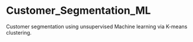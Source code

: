 # Customer_Segmentation_ML
Customer segmentation using unsupervised Machine learning via K-means clustering.
